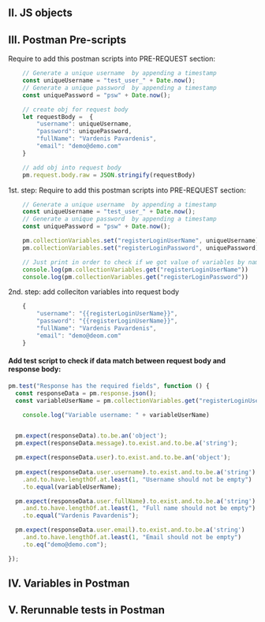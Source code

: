 
## II. JS objects
## III. Postman Pre-scripts

Require to add this postman scripts into PRE-REQUEST section:
```javascript
    // Generate a unique username  by appending a timestamp
    const uniqueUsername = "test_user_" + Date.now();
    // Generate a unique password  by appending a timestamp
    const uniquePassword = "psw" + Date.now();

    // create obj for request body
    let requestBody =  {
        "username": uniqueUsername,
        "password": uniquePassword,
        "fullName": "Vardenis Pavardenis",
        "email": "demo@demo.com"
    }

    // add obj into request body
    pm.request.body.raw = JSON.stringify(requestBody)
```

1st. step: Require to add this postman scripts into PRE-REQUEST section:
```javascript
    // Generate a unique username  by appending a timestamp
    const uniqueUsername = "test_user_" + Date.now();
    // Generate a unique password  by appending a timestamp
    const uniquePassword = "psw" + Date.now();

    pm.collectionVariables.set("registerLoginUserName", uniqueUsername)
    pm.collectionVariables.set("registerLoginPassword", uniquePassword)

    // Just print in order to check if we got value of variables by name:
    console.log(pm.collectionVariables.get("registerLoginUserName"))
    console.log(pm.collectionVariables.get("registerLoginPassword"))
```

2nd. step: add colleciton variables into request body
```javascript
    {
        "username": "{{registerLoginUserName}}",
        "password": "{{registerLoginUserName}}",
        "fullName": "Vardenis Pavardenis",
        "email": "demo@deom.com"
    }
```

#### Add test script to check if data match between request body and response body:

```javascript
pm.test("Response has the required fields", function () {
  const responseData = pm.response.json();
  const variableUserName = pm.collectionVariables.get("registerLoginUserName");

    console.log("Variable username: " + variableUserName)


  pm.expect(responseData).to.be.an('object');
  pm.expect(responseData.message).to.exist.and.to.be.a('string');

  pm.expect(responseData.user).to.exist.and.to.be.an('object');
  
  pm.expect(responseData.user.username).to.exist.and.to.be.a('string')
    .and.to.have.lengthOf.at.least(1, "Username should not be empty")
    .to.equal(variableUserName);

  pm.expect(responseData.user.fullName).to.exist.and.to.be.a('string')
    .and.to.have.lengthOf.at.least(1, "Full name should not be empty")
    .to.equal("Vardenis Pavardenis");

  pm.expect(responseData.user.email).to.exist.and.to.be.a('string')
    .and.to.have.lengthOf.at.least(1, "Email should not be empty")
    .to.eq("demo@demo.com");

});
```


## IV. Variables in Postman
## V. Rerunnable tests in Postman

<br>



